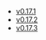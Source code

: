 - [v0.17.1](/tf-ibm-docs/v0.17.1)
- [v0.17.2](/tf-ibm-docs/v0.17.2)
- [v0.17.3](/tf-ibm-docs/v0.17.3)
